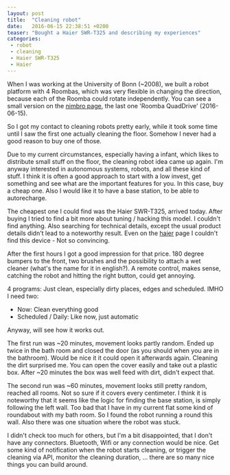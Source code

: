 ```yaml
---
layout: post
title:  "Cleaning robot"
date:   2016-06-15 22:38:51 +0200
teaser: "Bought a Haier SWR-T325 and describing my experiences"
categories:
 - robot
 - cleaning
 - Haier SWR-T325
 - Haier
---
```


When I was working at the University of Bonn (~2008), we built a robot platform
with 4 Roombas, which was very flexible in changing the direction, because
each of the Roomba could rotate independently. You can see a small version
on the [nimbro page], the last one 'Roomba QuadDrive' (2016-06-15).

So I got my contact to cleaning robots pretty early, while it took some time
until I saw the first one actually cleaning the floor. Somehow I never had
a good reason to buy one of those.

Due to my current circumstances, especially having a infant, which likes to
distribute small stuff on the floor, the cleaning robot idea came up again.
I'm anyway interested in autonomous systems, robots, and all these kind of
stuff. I think it is often a good approach to start with a low invest, get
something and see what are the important features for you. In this case,
buy a cheap one. Also I would like it to have a base station, to be able
to autorecharge.

The cheapest one I could find was the Haier SWR-T325, arrived today.
After buying I tried to find a bit more about tuning / hacking this
model. I couldn't find anything. Also searching for technical details,
except the usual product details didn't lead to a noteworthy result.
Even on the [haier] page I couldn't find this device - Not so convincing.

After the first hours I got a good impression for that price.
180 degree bumpers to the front, two brushes and the possibility to attach
a wet cleaner (what's the name for it in english?). A remote control, makes
sense, catching the robot and hitting the right button, could get annoying.

4 programs: Just clean, especially dirty places, edges and scheduled.
IMHO I need two:

 - Now: Clean everything good
 - Scheduled / Daily: Like now, just automatic

Anyway, will see how it works out.

The first run was ~20 minutes, movement looks partly random. Ended up twice
in the bath room and closed the door (as you should when you are in the
bathroom). Would be nice it it could open it afterwards again.
Cleaning the dirt surprised me. You can open the cover easily and take out
a plastic box. After ~20 minutes the box was well feed with dirt, didn't
expect that.

The second run was ~60 minutes, movement looks still pretty random, reached
all rooms. Not so sure if it covers every centimeter. I think it is noteworthy
that it seems like the logic for finding the base station, is simply following
the left wall. Too bad that I have in my current flat some kind of roundabout
with my bath room. So I found the robot running a round this wall. Also there
was one situation where the robot was stuck.

I didn't check too much for others, but I'm a bit disappointed, that I don't
have any connectors. Bluetooth, Wifi or any connection would be nice.
Get some kind of notification when the robot starts cleaning, or trigger
the cleaning via API, monitor the cleaning duration, ... there are so many
nice things you can build around.

[haier]: http://www.haier.com/
[nimbro page]: http://www.nimbro.net/@Home/robots.html
